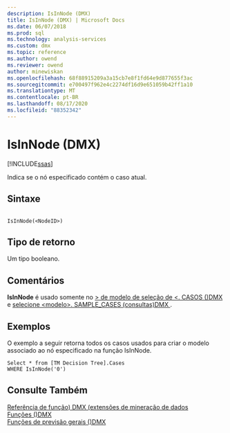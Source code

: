 ```yaml
---
description: IsInNode (DMX)
title: IsInNode (DMX) | Microsoft Docs
ms.date: 06/07/2018
ms.prod: sql
ms.technology: analysis-services
ms.custom: dmx
ms.topic: reference
ms.author: owend
ms.reviewer: owend
author: minewiskan
ms.openlocfilehash: 68f88915209a3a15cb7e8f1fd64e9d877655f3ac
ms.sourcegitcommit: e700497f962e4c2274df16d9e651059b42ff1a10
ms.translationtype: MT
ms.contentlocale: pt-BR
ms.lasthandoff: 08/17/2020
ms.locfileid: "88352342"
---
```

# <a name="isinnode-dmx"></a>IsInNode (DMX)
[!INCLUDE[ssas](../includes/applies-to-version/ssas.md)]

  Indica se o nó especificado contém o caso atual.  
  
## <a name="syntax"></a>Sintaxe  
  
```  
  
IsInNode(<NodeID>)  
```  
  
## <a name="return-type"></a>Tipo de retorno  
 Um tipo booleano.  
  
## <a name="remarks"></a>Comentários  
 **IsInNode** é usado somente no [&#62; de modelo de seleção de &#60;. CASOS &#40;&#41;DMX ](../dmx/select-from-model-cases-dmx.md) e [selecione &#60;modelo&#62;. SAMPLE_CASES &#40;consultas&#41;DMX ](../dmx/select-from-model-sample-cases-dmx.md) .  
  
## <a name="examples"></a>Exemplos  
 O exemplo a seguir retorna todos os casos usados para criar o modelo associado ao nó especificado na função IsInNode.  
  
```  
Select * from [TM Decision Tree].Cases  
WHERE IsInNode('0')  
```  
  
## <a name="see-also"></a>Consulte Também  
 [Referência de função&#41; DMX &#40;extensões de mineração de dados](../dmx/data-mining-extensions-dmx-function-reference.md)   
 [Funções &#40;&#41;DMX ](../dmx/functions-dmx.md)   
 [Funções de previsão gerais &#40;&#41;DMX ](../dmx/general-prediction-functions-dmx.md)  
  
  
